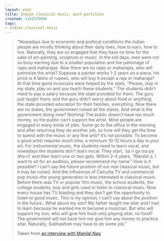 ```yaml
---
layout: post
title: Indian classical music, post-partition
created: 1142379900
tags:
- indian classical music
---
```

> 
> "Nowadays due to economic and political conditions the Indian people are mostly thinking about their daily lives, how to earn, how to live. Naturally, they are so engaged that they have no time for the sake of art-painting, sculpture or music. In the old days, men were not so busy earning due to a smaller population and the patronage of rajas and maharajas. Now there are no rajas or maharajas, who will patronize the artist? Suppose a painter works 1-2 years on a piece, his price is 4 lakhs of rupees, who will buy it except a raja or maharaja? At that time good musicians were helped by the state, “Please, stay in my state, play on and you teach these students.” The students didn’t need to pay a salary because the state provided for them. The guru just taught them, and the guru didn’t worry about food or anything; the state provided education for their families, everything. Now there are no states, the government ruined all the states. And what is the government doing now? Nothing! The public doesn’t have too much money, so the public can’t support the artist. Most people are engaged in many kinds of jobs. Some go to the office in the morning and after returning they do another job, so how will they get the time to spend with the music or any fine arts? It’s not possible. To become a good artist requires much time, a minimum 10-12 hours a day in your art. For instrumental music, the students need to learn vocal, and nowadays the students don’t learn vocal. They start, ‘sa ri ga ma pa dha ni’ and then learn one or two gats. Within 2-4 years, “Manilal-ji, I want to sit for an audition, please recommend my name.” How is it possible? I can’t say the future position of our real classical music, but it may be ruined. And the influences of Calcutta TV and commercial pop music-the young generation is less interested in classical music. Before there was TV or popular film music, the school students, the college students, boy and girls used to listen to classical music. Now every house has TV blasting and they don’t get the opportunity to listen to good music. This is my opinion, I can’t say about the position in the future…What about my son? My father taught me sitar and I had to learn because he wanted me to become a musician. But who will support my son, who will give him food-only playing sitar, no food? The government will not back him nor give him any money to practice sitar. Naturally, Subhashish may have to do some job."
> 
> 
> Taken from [an interview with Manilal Nag](http://www.raga.com/interviews/interview215.html)
